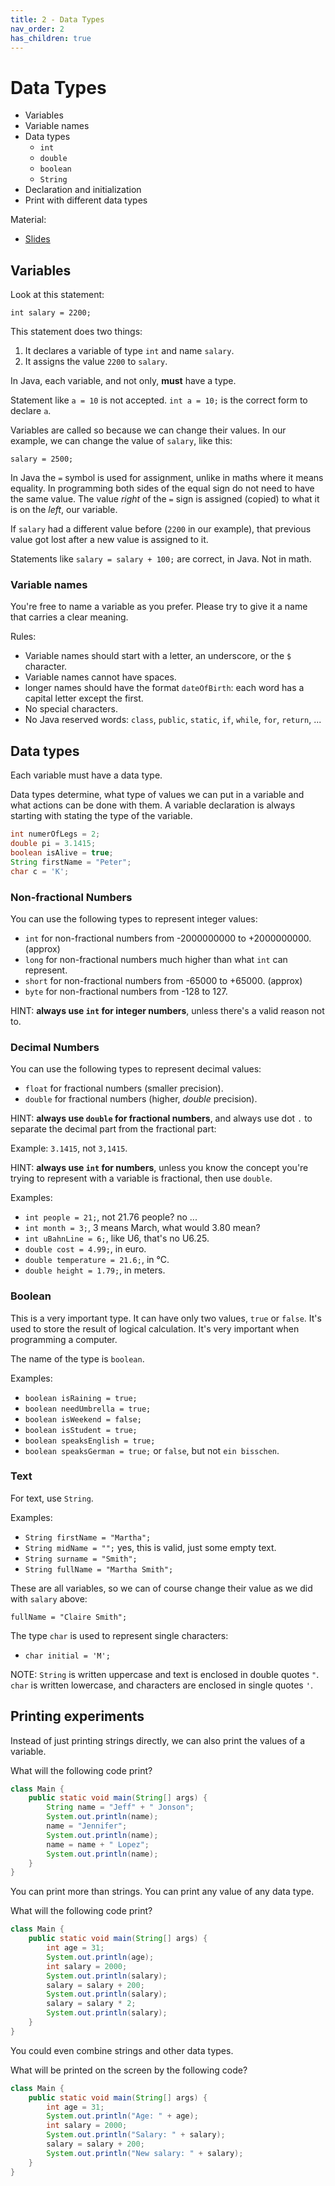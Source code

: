 ```yaml
---
title: 2 - Data Types
nav_order: 2
has_children: true
---
```


# Data Types

- Variables
- Variable names
- Data types
  - `int`
  - `double`
  - `boolean`
  - `String`
- Declaration and initialization
- Print with different data types

Material:
- [Slides](https://drive.google.com/open?id=113jN-mJ4Ev80sNsjk8NspoAvUegXHBH9EvHAaV8DwXY)

## Variables

Look at this statement:

`int salary = 2200;`

This statement does two things:

1. It declares a variable of type `int` and name `salary`.
2. It assigns the value `2200` to `salary`.

In Java, each variable, and not only, **must** have a type.

Statement like `a = 10` is not accepted. `int a = 10;` is the correct form to declare `a`.

Variables are called so because we can change their values. In our example,
we can change the value of `salary`, like this:

`salary = 2500;`

In Java the `=` symbol is used for assignment, unlike in maths where it means equality.
In programming both sides of the equal sign do not need to have the same value.
The value _right_ of the `=` sign is assigned (copied) to what it is on the _left_, our variable.

If `salary` had a different value before (`2200` in our example), that previous value got lost
after a new value is assigned to it.

Statements like `salary = salary + 100;` are correct, in Java. Not in math.

### Variable names

You're free to name a variable as you prefer. Please try to give it a name that carries a clear meaning.

Rules:

- Variable names should start with a letter, an underscore, or the `$` character.
- Variable names cannot have spaces. 
- longer names should have the format `dateOfBirth`: each word has a capital letter except the first. 
- No special characters.
- No Java reserved words: `class`, `public`, `static`, `if`, `while`, `for`, `return`, ...

## Data types

Each variable must have a data type.

Data types determine, what type of values we can put in a variable and what actions can be done with them.
A variable declaration is always starting with stating the type of the variable.

```java
int numerOfLegs = 2;
double pi = 3.1415; 
boolean isAlive = true;
String firstName = "Peter";
char c = 'K';
```

### Non-fractional Numbers

You can use the following types to represent integer values:

- `int` for non-fractional numbers from -2000000000 to +2000000000. (approx)
- `long` for non-fractional numbers much higher than what `int` can represent.
- `short` for non-fractional numbers from -65000 to +65000. (approx)
- `byte` for non-fractional numbers from -128 to 127.

HINT: **always use `int` for integer numbers**, unless there's a valid reason not to.

### Decimal Numbers

You can use the following types to represent decimal values:

- `float` for fractional numbers (smaller precision).
- `double` for fractional numbers (higher, _double_ precision).

HINT: **always use `double` for fractional numbers**, and always use dot `.`
to separate the decimal part from the fractional part:

Example: `3.1415`, not `3,1415`.

HINT: **always use `int` for numbers**, unless you know the concept
you're trying to represent with a variable is fractional, then use `double`.

Examples:

- `int people = 21;`, not 21.76 people? no ...
- `int month = 3;`, 3 means March, what would 3.80 mean?
- `int uBahnLine = 6;`, like U6, that's no U6.25.
- `double cost = 4.99;`, in euro.
- `double temperature = 21.6;`, in °C.
- `double height = 1.79;`, in meters.

### Boolean

This is a very important type. It can have only two values, `true` or `false`. It's used
to store the result of logical calculation. It's very important when programming a computer.

The name of the type is `boolean`.

Examples:

- `boolean isRaining = true;`
- `boolean needUmbrella = true;`
- `boolean isWeekend = false;`
- `boolean isStudent = true;`
- `boolean speaksEnglish = true;`
- `boolean speaksGerman = true;` or `false`, but not `ein bisschen`.

### Text

For text, use `String`.

Examples:

- `String firstName = "Martha";`
- `String midName = "";` yes, this is valid, just some empty text.
- `String surname = "Smith";`
- `String fullName = "Martha Smith";`

These are all variables, so we can of course change their value as we did with `salary` above:

`fullName = "Claire Smith";`

The type `char` is used to represent single characters:

- `char initial = 'M';`

NOTE: `String` is written uppercase and text is enclosed in double quotes `"`.
`char` is written lowercase, and characters are enclosed in single quotes `'`.

## Printing experiments

Instead of just printing strings directly, we can also print the values of a variable.

What will the following code print?

```java
class Main {
    public static void main(String[] args) {
        String name = "Jeff" + " Jonson";
        System.out.println(name);
        name = "Jennifer";
        System.out.println(name);
        name = name + " Lopez";
        System.out.println(name);
    }
}
```

You can print more than strings. You can print any value of any data type.

What will the following code print?

```java
class Main {
    public static void main(String[] args) {
        int age = 31;
        System.out.println(age);
        int salary = 2000;
        System.out.println(salary);
        salary = salary + 200;
        System.out.println(salary);
        salary = salary * 2;
        System.out.println(salary);
    }
}
```

You could even combine strings and other data types.

What will be printed on the screen by the following code?

```java
class Main {
    public static void main(String[] args) {
        int age = 31;
        System.out.println("Age: " + age);
        int salary = 2000;
        System.out.println("Salary: " + salary);
        salary = salary + 200;
        System.out.println("New salary: " + salary);
    }
}
```
